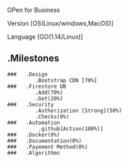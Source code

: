 OPen for Business 


Version [OS(Linux/windows,MacOS)]


Language [GO(1.14/Linux)]


## .Milestones 
    ###   .Design
             .Bootstrap CDN [70%]
    ###   .Firestore DB
             .Add(70%)
             .Get(20%)
    ###   .Security
             .Authorization [Strong](50%)
             .Checks(0%)
    ###   .Automation
              .github[Action(100%)]
    ###   .Docker(0%)
    ###   .Documentation(0%)
    ###   .Payement Method(0%)
    ###   .Algorithms
 
